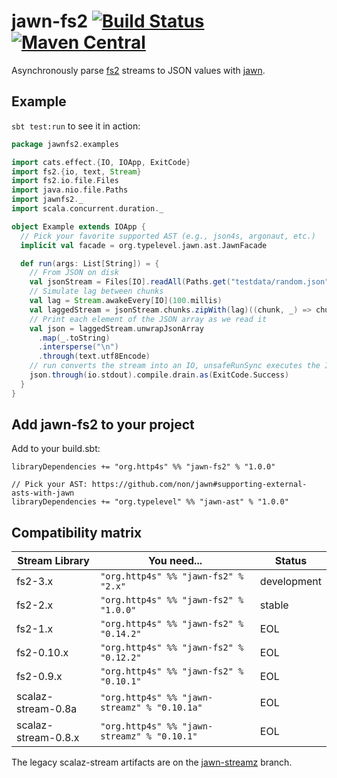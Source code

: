 # jawn-fs2 [![Build Status](https://travis-ci.org/typelevel/jawn-fs2.svg?branch=master)](https://travis-ci.org/typelevel/jawn-fs2) [![Maven Central](https://maven-badges.herokuapp.com/maven-central/org.http4s/jawn-fs2_2.12/badge.svg)](https://maven-badges.herokuapp.com/maven-central/org.http4s/jawn-fs2_2.12)

Asynchronously parse [fs2](https://github.com/functional-streams-for-scala/fs2) streams
to JSON values with [jawn](https://github.com/non/jawn).

## Example

`sbt test:run` to see it in action:

```Scala
package jawnfs2.examples

import cats.effect.{IO, IOApp, ExitCode}
import fs2.{io, text, Stream}
import fs2.io.file.Files
import java.nio.file.Paths
import jawnfs2._
import scala.concurrent.duration._

object Example extends IOApp {
  // Pick your favorite supported AST (e.g., json4s, argonaut, etc.)
  implicit val facade = org.typelevel.jawn.ast.JawnFacade

  def run(args: List[String]) = {
    // From JSON on disk
    val jsonStream = Files[IO].readAll(Paths.get("testdata/random.json"), 64)
    // Simulate lag between chunks
    val lag = Stream.awakeEvery[IO](100.millis)
    val laggedStream = jsonStream.chunks.zipWith(lag)((chunk, _) => chunk)
    // Print each element of the JSON array as we read it
    val json = laggedStream.unwrapJsonArray
      .map(_.toString)
      .intersperse("\n")
      .through(text.utf8Encode)
    // run converts the stream into an IO, unsafeRunSync executes the IO for its effects
    json.through(io.stdout).compile.drain.as(ExitCode.Success)
  }
}
```

## Add jawn-fs2 to your project

Add to your build.sbt:

```
libraryDependencies += "org.http4s" %% "jawn-fs2" % "1.0.0"

// Pick your AST: https://github.com/non/jawn#supporting-external-asts-with-jawn
libraryDependencies += "org.typelevel" %% "jawn-ast" % "1.0.0"
```

## Compatibility matrix

| Stream Library      | You need...                                  | Status
| ------------------- | -------------------------------------------- | ------
| fs2-3.x             | `"org.http4s" %% "jawn-fs2" % "2.x"`         | development
| fs2-2.x             | `"org.http4s" %% "jawn-fs2" % "1.0.0"`       | stable
| fs2-1.x             | `"org.http4s" %% "jawn-fs2" % "0.14.2"`      | EOL
| fs2-0.10.x          | `"org.http4s" %% "jawn-fs2" % "0.12.2"`      | EOL
| fs2-0.9.x           | `"org.http4s" %% "jawn-fs2" % "0.10.1"`      | EOL
| scalaz-stream-0.8a  | `"org.http4s" %% "jawn-streamz" % "0.10.1a"` | EOL
| scalaz-stream-0.8.x | `"org.http4s" %% "jawn-streamz" % "0.10.1"`  | EOL

The legacy scalaz-stream artifacts are on the [jawn-streamz](https://github.com/rossabaker/jawn-fs2/tree/jawn-streamz) branch.
